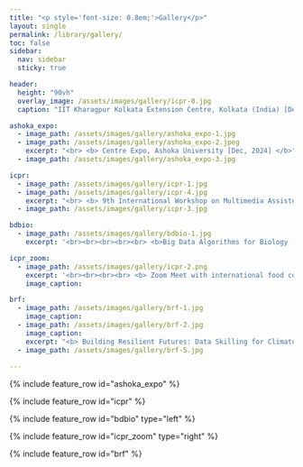```yaml
---
title: "<p style='font-size: 0.8em;'>Gallery</p>"
layout: single
permalink: /library/gallery/
toc: false
sidebar:
  nav: sidebar
  sticky: true

header:
  height: "90vh"
  overlay_image: /assets/images/gallery/icpr-0.jpg
  caption: "IIT Kharagpur Kolkata Extension Centre, Kolkata (India) [Dec, 2024]"

ashoka_expo:
  - image_path: /assets/images/gallery/ashoka_expo-1.jpg
  - image_path: /assets/images/gallery/ashoka_expo-2.jpeg
    excerpt: "<br> <b> Centre Expo, Ashoka University [Dec, 2024] </b>"
  - image_path: /assets/images/gallery/ashoka_expo-3.jpg

icpr:
  - image_path: /assets/images/gallery/icpr-1.jpg
  - image_path: /assets/images/gallery/icpr-4.jpg
    excerpt: "<br> <b> 9th International Workshop on Multimedia Assisted Dietary Management (MADiMa) in conjunction with the 27th International Conference on Pattern Recognition (ICPR 2024), Kolkata (IN) [Dec. 2024] </b>"
  - image_path: /assets/images/gallery/icpr-3.jpg

bdbio:
  - image_path: /assets/images/gallery/bdbio-1.jpg
    excerpt: '<br><br><br><br><br> <b>Big Data Algorithms for Biology (BDBio) Symposium hosted at Indian Institute of Science (IISc), Bangalore [May 2024] </b>'

icpr_zoom:
  - image_path: /assets/images/gallery/icpr-2.png
    excerpt: '<br><br><br><br> <b> Zoom Meet with international food computing researchers, Kolkata/Hybrid [Dec. 2024] </b>'
    image_caption: 

brf:
  - image_path: /assets/images/gallery/brf-1.jpg
    image_caption: 
  - image_path: /assets/images/gallery/brf-2.jpg
    image_caption:
    excerpt: "<b> Building Resilient Futures: Data Skilling for Climate and Health, Ashoka University (IN) [Feb. 2024] </b>"
  - image_path: /assets/images/gallery/brf-5.jpg
    
---
```


{% include feature_row id="ashoka_expo" %}

{% include feature_row id="icpr" %}

{% include feature_row id="bdbio" type="left" %}

{% include feature_row id="icpr_zoom" type="right" %}

{% include feature_row id="brf" %}